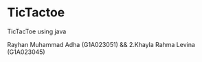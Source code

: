 # TicTactoe
TicTacToe using java 
<div>Rayhan Muhammad Adha (G1A023051) && 2.Khayla Rahma Levina (G1A023045)</div>
